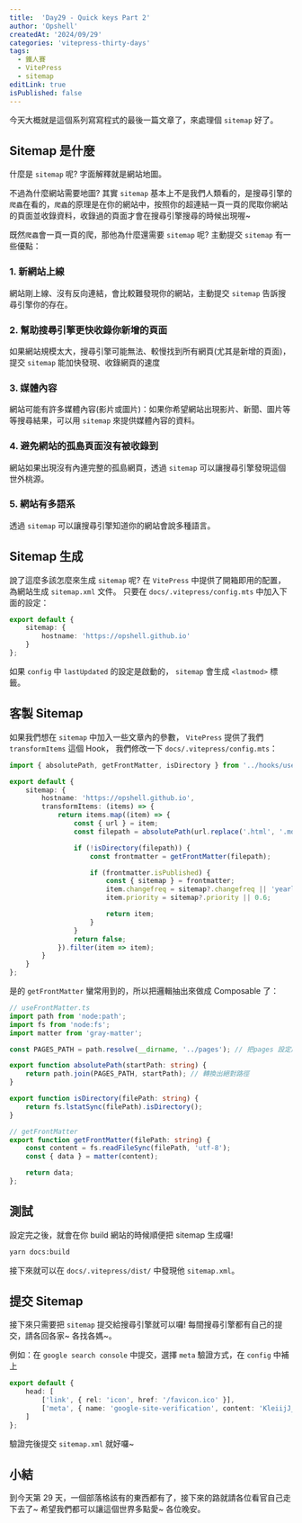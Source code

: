 ```yaml
---
title:  'Day29 - Quick keys Part 2'
author: 'Opshell'
createdAt: '2024/09/29'
categories: 'vitepress-thirty-days'
tags:
  - 鐵人賽
  - VitePress
  - sitemap
editLink: true
isPublished: false
---
```


今天大概就是這個系列寫寫程式的最後一篇文章了，來處理個 `sitemap` 好了。

## Sitemap 是什麼
什麼是 `sitemap` 呢? 字面解釋就是網站地圖。

不過為什麼網站需要地圖?
其實 `sitemap` 基本上不是我們人類看的，是搜尋引擎的`爬蟲`在看的，`爬蟲`的原理是在你的網站中，按照你的超連結一頁一頁的爬取你網站的頁面並收錄資料，收錄過的頁面才會在搜尋引擎搜尋的時候出現喔~

既然`爬蟲`會一頁一頁的爬，那他為什麼還需要 `sitemap` 呢?
主動提交 `sitemap` 有一些優點：

### 1. 新網站上線
網站剛上線、沒有反向連結，會比較難發現你的網站，主動提交 `sitemap`  告訴搜尋引擎你的存在。

### 2. 幫助搜尋引擎更快收錄你新增的頁面
如果網站規模太大，搜尋引擎可能無法、較慢找到所有網頁(尤其是新增的頁面)，提交 `sitemap` 能加快發現、收錄網頁的速度

### 3. 媒體內容
網站可能有許多媒體內容(影片或圖片)：如果你希望網站出現影片、新聞、圖片等等搜尋結果，可以用 `sitemap` 來提供媒體內容的資料。

### 4. 避免網站的孤島頁面沒有被收錄到
網站如果出現沒有內連完整的孤島網頁，透過 `sitemap` 可以讓搜尋引擎發現這個世外桃源。

### 5. 網站有多語系
透過 `sitemap` 可以讓搜尋引擎知道你的網站會說多種語言。

## Sitemap 生成
說了這麼多該怎麼來生成 `sitemap` 呢?
在 `VitePress` 中提供了開箱即用的配置，為網站生成 `sitemap.xml` 文件。
只要在 `docs/.vitepress/config.mts` 中加入下面的設定：
```ts
export default {
    sitemap: {
        hostname: 'https://opshell.github.io'
    }
};
```

如果 `config` 中 `lastUpdated` 的設定是啟動的， `sitemap` 會生成 `<lastmod>` 標籤。

## 客製 Sitemap
如果我們想在 `sitemap` 中加入一些文章內的參數， `VitePress` 提供了我們 `transformItems` 這個 Hook，
我們修改一下 `docs/.vitepress/config.mts`：
```ts
import { absolutePath, getFrontMatter, isDirectory } from '../hooks/useFrontMatter';

export default {
    sitemap: {
        hostname: 'https://opshell.github.io',
        transformItems: (items) => {
            return items.map((item) => {
                const { url } = item;
                const filepath = absolutePath(url.replace('.html', '.md'));

                if (!isDirectory(filepath)) {
                    const frontmatter = getFrontMatter(filepath);

                    if (frontmatter.isPublished) {
                        const { sitemap } = frontmatter;
                        item.changefreq = sitemap?.changefreq || 'yearly';
                        item.priority = sitemap?.priority || 0.6;

                        return item;
                    }
                }
                return false;
            }).filter(item => item);
        }
    }
};
```

是的 `getFrontMatter` 蠻常用到的，所以把邏輯抽出來做成 Composable 了：
```ts
// useFrontMatter.ts
import path from 'node:path';
import fs from 'node:fs';
import matter from 'gray-matter';

const PAGES_PATH = path.resolve(__dirname, '../pages'); // 把pages 設定成根目錄

export function absolutePath(startPath: string) {
    return path.join(PAGES_PATH, startPath); // 轉換出絕對路徑
}

export function isDirectory(filePath: string) {
    return fs.lstatSync(filePath).isDirectory();
}

// getFrontMatter
export function getFrontMatter(filePath: string) {
    const content = fs.readFileSync(filePath, 'utf-8');
    const { data } = matter(content);

    return data;
};

```

## 測試
設定完之後，就會在你 build 網站的時候順便把 sitemap 生成囉!
```sh
yarn docs:build
```

接下來就可以在 `docs/.vitepress/dist/` 中發現他 `sitemap.xml`。

## 提交 Sitemap
接下來只需要把 `sitemap` 提交給搜尋引擎就可以囉!
每間搜尋引擎都有自己的提交，請各回各家~ 各找各媽~。

例如：在 `google search console` 中提交，選擇 `meta` 驗證方式，在 `config` 中補上
```ts
export default {
    head: [
        ['link', { rel: 'icon', href: '/favicon.ico' }],
        ['meta', { name: 'google-site-verification', content: 'KleiijJ_uj3h0_LT3G25_t8GbiJ4W8Caapo7N8pkt8' }] // [!code ++]
    ]
};
```

驗證完後提交 `sitemap.xml` 就好囉~

## 小結
到今天第 29 天，一個部落格該有的東西都有了，接下來的路就請各位看官自己走下去了~
希望我們都可以讓這個世界多點愛~ 各位晚安。
